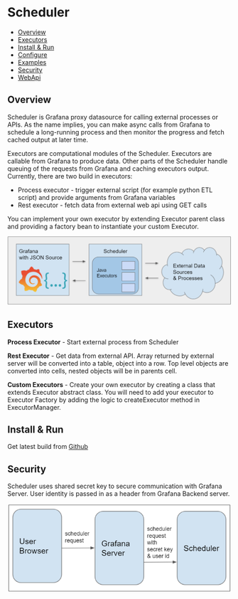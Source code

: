 # Scheduler
* [Overview](#overivew)
* [Executors](#executors)
* [Install & Run](#install--run)
* [Configure](docs/config.md)
* [Examples](docs/examples.md)
* [Security](#security)
* [WebApi](docs/api.md)

## Overview 

Scheduler is Grafana proxy datasource for calling external processes or APIs.
  As the name implies, you can make async calls from Grafana to schedule a
  long-running process and then monitor the progress and
  fetch cached output at later time.

Executors are computational modules of the Scheduler. Executors are callable from Grafana to
  produce data.  Other parts of the Scheduler handle queuing of the requests from Grafana and caching executors output.
  Currently, there are two build in executors:
  * Process executor - trigger external script (for example python ETL script) and provide arguments from Grafana variables
  * Rest executor - fetch data from external web api using GET calls
  
You can implement your own executor by extending Executor parent class and providing a factory bean to instantiate
  your custom Executor.

![Architecture Overview](docs/img/scheduler_overview.PNG)

## Executors

**Process Executor** - Start external process from Scheduler

**Rest Executor** - Get data from external API. Array returned by external server will be converted into a table,
object into a row. Top level objects are converted into cells, nested objects will be in parents cell.

**Custom Executors** - Create your own executor by creating a class that extends Executor abstract class. You will need 
to add your executor to Executor Factory by adding the logic to createExecutor method in ExecutorManager.

## Install & Run

Get latest build from [Github](https://github.com/ampx/Scheduler/releases)

## Security

Scheduler uses shared secret key to secure communication with Grafana Server. User identity is passed in as a header 
from Grafana Backend server. 

![scheduler_auth](docs/img/scheduler_auth.PNG)

